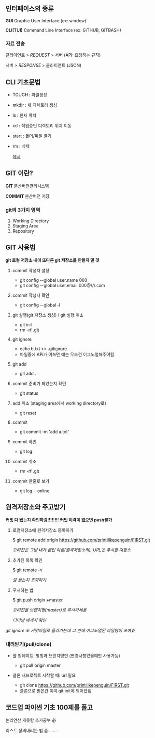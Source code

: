 ## 인터페이스의 종류
**GUI** Graphic User Interface (ex: window)

**CLI(TUI)** Command Line Interface (ex: GITHUB, GITBASH)

### 자료 전송

클라이언트 > *REQUEST* > 서버 (API: 요청하는 규칙)

서버 > *RESPONSE* > 클라이언트 (JSON)


## CLI 기초문법
- TOUCH : 파일생성
- mkdir : 새 디렉토리 생성
- ls : 현재 위치
- cd : 작업중인 디렉토리 위치 이동
- start : 폴더/파일 열기
- rm : 삭제 

  [예시](https://drive.google.com/file/d/1KH7m2efpJ9FggD_xIWqpSOOHPIbhHp4-/view?usp=drive_link)


## GIT 이란?
**GIT** 분산버전관리시스템

**COMMIT** 분산버전 저장

### git의 3가지 영역
1. Working Directory
2. Staging Area
3. Repository

## GIT 사용법

**git 로컬 저장소 내에 또다른 git 저장소를 만들지 말 것**

1.  commit 작성자 설정

    - git config --global user.name 000
    - git config --global user.email 000@///.com

2. commit 작성자 확인
    - git config --global -l

1. git 실행(git 저장소 생성) / git 실행 취소
   - git init
   - rm -rf .git

1. git ignore
   - echo b.txt >> .gitignore
   - 파일중에 APi가 이쓰면 얘는 무조건 이그노얼해주야됨 

1. git add
   - git add .

4.  commit 준비가 되었는지 확인

    - git status

1. add 취소 (staging area에서 working directory로)
   - git reset

2. commit
   - git commit -m 'add a.txt'

5. commit 확인
   - git log

5.  commit 취소
    - rm -rf .git

6. commit 한줄로 보기
   - git log --online

## 원격저장소와 주고받기
**커밋 다 됐는지 확인하깅!!!!!!!! 커밋 이력이 없으면 push불가**

1. 로컬저장소에 원격저장소 등록하기

    $ git remote add origin https://github.com/printilikepenguin/FIRST.git

    *오리진은 그냥 내가 붙인 이름(원격저장소의), URL은 푸시할 저장소*


2. 추가된 목록 확인
    
    $ git remote -v

    *잘 됐는지 조회하기*


3. 푸시하는 법
   
    $ git push origin +master

    *오리진을 브랜치명(master)로 푸시하세용*

    *터미널 메세지 확인*

*git ignore 도 커밋파일로 올라가는데 그 안에 이그노얼된 파일명이 쓰여있*

### 내려받기(pull/clone)

- 풀 업데이트: 별칭과 브랜치명만 (변경사항있을때만 사용가능)

    - git pull origin master

- 클론 새프로젝트 시작할 때: url 필요 

    - git clone https://github.com/printilikepenguin/FIRST.git
    - 클론으로 받은건 이미 git init이 되어있음

## 코드업 파이썬 기초 100제를 풀고
논리연산 개못함 추가공부 必

리스트 정의내리는 법 좀 .......